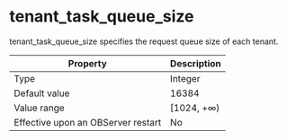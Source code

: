 # tenant_task_queue_size

tenant_task_queue_size specifies the request queue size of each tenant.

| **Property** | **Description** |
|------------------|-------------|
| Type | Integer |
| Default value | 16384 |
| Value range | \[1024, +∞) |
| Effective upon an OBServer restart | No |

